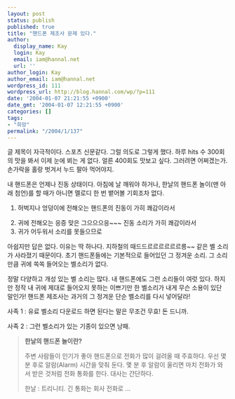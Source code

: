 ```yaml
---
layout: post
status: publish
published: true
title: "핸드폰 제조사 문제 있다."
author:
  display_name: Kay
  login: Kay
  email: iam@hannal.net
  url: ''
author_login: Kay
author_email: iam@hannal.net
wordpress_id: 111
wordpress_url: http://blog.hannal.com/wp/?p=111
date: '2004-01-07 21:21:55 +0900'
date_gmt: '2004-01-07 12:21:55 +0900'
categories: []
tags:
- "희망"
permalink: "/2004/1/137"
---
```

<p>글 제목이 자극적이다. 스포츠 신문같다. 그럴 의도로 그렇게 했다. 하루 hits 수 300회의 맛을 봐서 이제 눈에 뵈는 게 없다. 얼른 400회도 맛보고 싶다. 그러려면 어쩌겠는가. 손가락을 홀랑 벗겨서 누드 팔아 먹어야지.</p>
<p>내 핸드폰은 언제나 진동 상태이다. 아침에 날 깨워야 하거나, 한날의 핸드폰 놀이(맨 아래 첨언)를 할 때가 아니면 멜로디 한 번 뱉어볼 기회조차 없다.</p>
<ol>
<li> 허벅지나 엉덩이에 전해오는 핸드폰의 진동이 가히 쾌감이라서</p>
<li> 귀에 전해오는 응증 맞은 그으으으응~~~ 진동 소리가 가히 쾌감이라서
<li> 귀가 어두워서 소리를 못들으므로</ol>
<p>아쉽지만 답은 없다. 이유는 딱 하나다. 지하철의 때드드르르르르르르릉~~ 같은 벨 소리가 사라졌기 때문이다. 초기 핸드폰들에는 기본적으로 들어있던 그 정겨운 소리. 그 소리만큼 귀에 쏙쏙 들어오는 벨소리가 없다.</p>
<p>정말 다양하고 개성 있는 벨 소리는 많다. 내 핸드폰에도 그런 소리들이 여럿 있다. 하지만 정작 내 귀에 제대로 들어오지 못하는 이쁘기만 한 벨소리가 내게 무슨 소용이 있단 말인가! 핸드폰 제조사는 과거의 그 정겨운 단순 벨소리를 다시 넣어달라!</p>
<p>사족 1 : 유료 벨소리 다운로드 하면 된다는 말은 무조건 무효! 돈 드니까.</p>
<p>사족 2 : 그런 벨소리가 있는 기종이 있으면 낭패.</p>
<blockquote><p>
<b>한날의 핸드폰 놀이란?</b></p>
<p>주변 사람들이 인기가 좋아 핸드폰으로 전화가 많이 걸려올 때 주효하다. 우선 몇 분 후로 알람(Alarm) 시간을 맞춰 둔다. 몇 분 후 알람이 울리면 마치 전화가 와서 받은 것처럼 전화 통화를 한다. 대사는 간단하다.</p>
<p>한날 : 트리니티. 긴 통화는 회사 전화로 ...
</p></blockquote>
